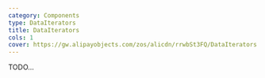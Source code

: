 ```yaml
---
category: Components
type: DataIterators
title: DataIterators
cols: 1
cover: https://gw.alipayobjects.com/zos/alicdn/rrwbSt3FQ/DataIterators.svg
---
```


TODO...